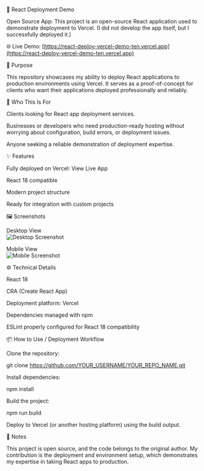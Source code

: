 🚀 React Deployment Demo

Open Source App: This project is an open-source React application used to demonstrate deployment to Vercel. (I did not develop the app itself, but I successfully deployed it.)

🌐 Live Demo: [https://react-deploy-vercel-demo-ten.vercel.app](https://react-deploy-vercel-demo-ten.vercel.app)

🎯 Purpose

This repository showcases my ability to deploy React applications to production environments using Vercel. It serves as a proof-of-concept for clients who want their applications deployed professionally and reliably.

👥 Who This Is For

Clients looking for React app deployment services.

Businesses or developers who need production-ready hosting without worrying about configuration, build errors, or deployment issues.

Anyone seeking a reliable demonstration of deployment expertise.

✨ Features

Fully deployed on Vercel: View Live App

React 18 compatible

Modern project structure

Ready for integration with custom projects

🖼 Screenshots

Desktop View  
![Desktop Screenshot](https://github.com/KanchanMehta/react-vercel-demo--/raw/main/desktop.png)

Mobile View  
![Mobile Screenshot](https://github.com/KanchanMehta/react-vercel-demo--/raw/main/mobile.png)


⚙️ Technical Details

React 18

CRA (Create React App)

Deployment platform: Vercel

Dependencies managed with npm

ESLint properly configured for React 18 compatibility

📦 How to Use / Deployment Workflow

Clone the repository:

git clone https://github.com/YOUR_USERNAME/YOUR_REPO_NAME.git

Install dependencies:

npm install

Build the project:

npm run build

Deploy to Vercel (or another hosting platform) using the build output.

📝 Notes

This project is open source, and the code belongs to the original author. My contribution is the deployment and environment setup, which demonstrates my expertise in taking React apps to production.
